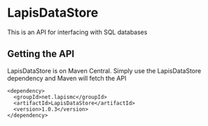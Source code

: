 # LapisDataStore

This is an API for interfacing with SQL databases

## Getting the API
LapisDataStore is on Maven Central.
Simply use the LapisDataStore dependency and Maven will fetch the API

```
<dependency>
  <groupId>net.lapismc</groupId>
  <artifactId>LapisDataStore</artifactId>
  <version>1.0.3</version>
</dependency>
```
